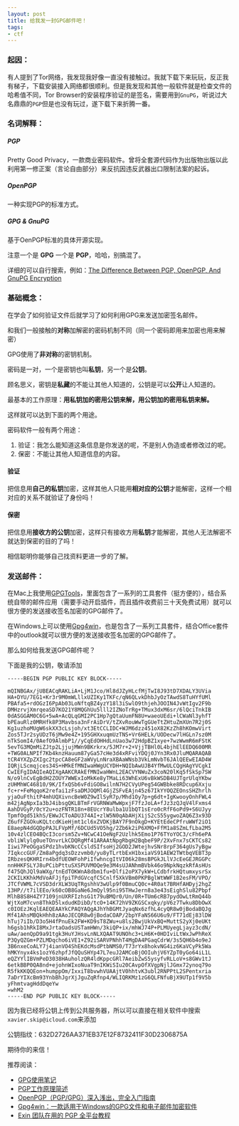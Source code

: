 ```yaml
---
layout: post
title: 给我发一封GPG邮件吧！
tags:
- ctf
---
```


### 起因：

有人提到了Tor网络，我发现我好像一直没有接触过。我就下载下来玩玩，反正我有梯子，下载安装接入网络都很顺利。但是我发现和其他一般软件就是检查文件的哈希值不同，Tor Browser的安装程序验证的是签名，需要用到`GnuPG`，听说过大名鼎鼎的`PGP`但是也没有玩过，遂下载下来折腾一番。

### 名词解释：

##### PGP

Pretty Good Privacy，一款商业密码软件。曾将全套源代码作为出版物出版以此利用第一修正案（言论自由部分）来反抗因违反武器出口限制法案的起诉。

##### **OpenPGP**

一种实现PGP的标准方式。

##### GPG & GnuPG

基于OenPGP标准的具体开源实现。

注意一个是 **GPG** 一个是 **PGP**，哈哈，别搞混了。

详细的可以自行搜索，例如：[The Difference Between PGP, OpenPGP, And GnuPG Encryption](https://blog.ipswitch.com/the-difference-between-pgp-openpgp-and-gnupg-encryption)

### 基础概念：

在学会了如何验证文件后就学习了如何利用GPG来发送加密签名邮件。

和我们一般接触的**对称**加解密的密码机制不同（同一个密码即用来加密也用来解密）

GPG使用了**非对称**的密钥机制。

密码是一对，一个是密钥也叫**私钥**，另一个是**公钥**。

顾名思义，密钥是**私藏**的不能让其他人知道的，公钥是可以**公开**让人知道的。

最基本的工作原理：**用私钥加的密用公钥来解，用公钥加的密用私钥来解。**

这样就可以达到下面的两个用途。

密码软件一般有两个用途：

1. 验证：我怎么能知道这条信息是你发送的呢，不是别人伪造或者修改过的呢。
2. 保密：不能让其他人知道信息的内容。

#### 验证

把信息用**自己的私钥**加密，这样其他人只能用**相对应的公钥**才能解密，这样一个相对应的关系不就验证了身份吗！

#### 保密

把信息用**接收方的公钥**加密，这样只有接收方用**私钥**才能解密，其他人无法解密不就达到保密的目的了吗！

相信聪明你能够自己找资料更进一步的了解。

### 发送邮件：

在Mac上我使用[GPGTools](https://gpgtools.org/)，里面包含了一系列的工具套件（挺方便的），结合系统自带的邮件应用（需要手动开启插件，而且插件收费前三十天免费试用）就可以很方便的发送接收签名加密的GPG邮件了。

在Windows上可以使用[Gpg4win](https://gpg4win.org/download.html)，也是包含了一系列工具套件，结合Office套件中的outlook就可以很方便的发送接收签名加密的GPG邮件了。

那么如何给我发送GPG邮件呢？

下面是我的公钥，敬请添加

```
-----BEGIN PGP PUBLIC KEY BLOCK-----

mQINBGAx/jUBEACqRAKLiA+LjM1Jco/Hl8dJZyHLcfMjTwI8J93tD7XDALY3UVia
HA+DYU/7EG1+Kr3r9M0mWLllxUZIKy1TKFc/qN6QLvkDhbJyOzTAwdS8TuHYfUMl
PBAfa5+rdOGzI6PpAb03LoNftqBZ4yzY18l3iSwlO9thjehJOOIN4JvWtIgv2F9b
DMHzrvjXmrqeaSD7KO21Y8MQGhUu5lll2IZNoTrRg+TMux3dxM6sr/6lQciTnkIB
0dASGGAM0C6G+5wA+AcQLqGMI2PC1Hp7gQtaUumFN8U+waeoUEdi+lCWaNl3yhfT
bPEauRlz0MRHfk8P3Mavbsa3nFrAiDrV/tZXvRouWwTgGUeTtZHtuZmXUn7R2j0S
Kg1uzhoMUgW6skXX3cLsjoh/xt3EtCCLIDC+WJM6dzz451oX82KzZh8hKOmwVirt
Zos5TJr2syUDzT6jMw9e4Z+195GHXxuqmUzTNS+Vr6HELk/UODecw7lHGLn7sz0M
nTkSomI4/0AefO9AlmbP1//yCqEdOHHdLnUao3w72HdpBZ1xye+7wzWwmR6mFStK
5evTG3MQmMiZJtp2LjjujMWn9BKrkrx/5JM7r+2+VjjTBHl0L4bjhElEEDQ600MR
+TWG0ALNPIf7Kb4knzHauum87yGa57cHe3d4xRFviYDQj0JYn3Rx0JluMQARAQAB
tCR4YXZpZXIgc2tpcCA8eGF2aWVyLnNraXBAaWNsb3VkLmNvbT6JAlQEEwEIAD4W
IQRjLScmqjces34S+HMkEfMNIwaHWgUCYDH+NQIbAwUJB4YfMwULCQgHAgYVCgkI
CwIEFgIDAQIeAQIXgAAKCRAkEfMNIwaHWnL2EACVYNWuZx3coN20lKq5fSkSp7SW
N/o9lnCvEgBdH2ZOUY7WWExIoMkKe8yTMaLi63WhExU6vBkWSDB4UJTgrUlqYKbw
zUHMhWC46810/9K/IfxQSb6vFdiGO8wilnN7H2CVyUPeg54GWBbke8RDcup6Xxju
fc+r+FeMqqoK2refai1zFsaDMJOQMl4GjZSFvEAjn45z67IkYYOQZEOnsSHZhrlh
yjaOuFthitP4mhUQXivncBeW0Z9wIlSyR7p/Mhd1Oy7p+g6dt+IgKwooyOnhFWL4
m42jAgNpxIa3bJ4ibsgQKLBTmFrVGRNWaMwWpxjF7fzJoLA+fJz3zQJqV4lFxms4
AahDVGyP/0cY2u+ozFNTR18n+8EUcrY8ulba1U1bQT1sEro0cRfF6oPd9+S6UJyy
TpmfOgd51khS/EWwJCToADU374AI+zlW5N0qAbAHjXijS2cS55ygwoZAQ6Z3x93D
Z6ufFZGOkuKQLtcdKieHjmt1cl6xZVDKjBAY7F9nOkgD+KYEtEdeCPfruWWf2iO1
E8aepN4dGQDpPAJLFVpMf/6DCUd5VO5hg/2Zb6k2iP6XMQ+FfM1a8SZmLfLba2M5
10v4zlCEO4BQcI3corsm5Zv+NCwC41OeNgF2Uzlhk5Emo1P76TYoYOC3/cFh6ePA
vbliWlylg0ueTOnvrLkCDQRgMf41ARAAtNpgRbgH2BqbeF9P/2XvFnx7sCKTCs82
Iiwi7PeOGgaSPdz1hvbKNcCCsldSIfsoHj2GOD2JWtejhvSNr8rpF364gUs7yBgw
7IqkccGUF/Zm8aPgdq3sDzzvmb0/yu8yTLrtbExH1bxiaVS91AEW2TWtbqVEBT3p
IRbzesQKHRIrn4bdfUEOWFohPiIfwhncgItVI06k28msBPGkJLlVJcEeGEJRGGPc
nnHHKFSLYJ8uPCibPttuSXSPUVMOQe9e3M4sUJANhmBVbk46o9NpkNqzkRfAsHUs
f475QhJQl9aWXg/tnEdTOKWnA8dbm1fu+Dlfi2oPX7ykW+LCdbfrkHQtumxysrSx
2CKILKKhkMdVoAFJjfpiTPdGVcqfC5Cnlf5XkVBm0PKPBglWtWWF1B2esFM/VPO/
JTCfVWML7cVSD3drXLW3UqTRgshhV3wUlp9f0BmuCQ0c+4R0at7BRHfAHDyj2hgZ
13HP//t7ilEEo/k60cOB8GaNe6JmQyl95ni95THwJern8a3e43sEighSlu82Pbpf
MlhB8S8H4ZY7109jnUXRFIzhsG1t79uBMQr0/Un/0R+TUm6cRB7pydOwLtRmQ44b
WjtXoM7cvn8ThkD5lxdudKDibD/tcO+14K72hV9ZKGSCxqky/pV6z7Twku8DbOwX
c0IOEzJKqlEAEQEAAYkCPAQYAQgAJhYhBGMtJyaqNx6zfhL4cyQR8w0jBodaBQJg
Mf41AhsMBQkHhh8zAAoJECQR8w0jBodaCOAP/2bpYFaNS66U6u9/FT71dEj83lDW
hTuj7iIb/D3o5H4fPnuEk2FW+KD9sT8ZWu+u8ls2BwjUkVxBQ+MuttS2yXj0eUKt
h6gsb1hRkI8MxJrtaOadsUSTamHWn/3kiQP+ix/mhWJ74P+PLMUyegLjayz3cdN/
uAw/aenQpD9a91tgk3HuYJHsvLnNLXQAAT9UNOhc3+LH6K+0HDIviLtWxJwPhReX
P3QyQZGm+PZLMDqcho6iVE1+Z92iSARVPNhhT4MgDA4PGaqCdrW/3s5QH6b4o9eJ
3B6nxeCoALY7j4ianVO4ShEKdcMsdPtbNMS0/T73rYx8hokvNG4iz6KaVCyPk5Wa
hMKYnyx4ks1ozY6zhpfJfQQuSHYp47L7euJ2AMCoBjOOIuhjV6YZpT0yGo64iL1L
eQZYYlIBVmPeD3038HAuholzQR4ldKppcGRl7AeibZwS5ysyfvRLLoV+s8GWv1tJ
6etkBBP0QA8nd+ejohnWIxoNuaT9nIKWiSIu20CAvpOfXVgpNjlJGmx72ynoq79o
R5fkKKQQEon+humppOm/IxxiT8bvwhVUAAjtV0hhtvK3ubl2RNPPtL2SPentxria
7aDrYIXcBm93YnbBhJgrXjJguZqRfnp4/WLIQRKMz1zG6QLFNfuBjX9UTp1f9V5b
yFhmtvagHddDqeYw
=whM2
-----END PGP PUBLIC KEY BLOCK-----
```

因为我已经将公钥上传到公共服务器，所以可以直接在相关软件中搜索`xavier.skip@icloud.com`来添加

公钥指纹：632D2726AA371EB37E12F8732411F30D2306875A

期待你的来信！



推荐阅读：

- [GPG使用笔记](https://blog.creedowl.com/posts/gpg/)
- [PGP工作原理简述](https://marcuseddie.github.io/2019/PGP-Introduction.html)
- [OpenPGP（PGP/GPG）深入浅出，完全入门指南](https://www.rmnof.com/article/openpgp-gnupg-introduction/)
- [Gpg4win：一款适用于Windows的GPG文件和电子邮件加密软件](https://www.rmnof.com/article/gpg4win-gnupg-for-windows/)
- [Exin 团队在用的 PGP 全平台教程](https://blog.exin.one/2019/09/20/exin-pgp/)